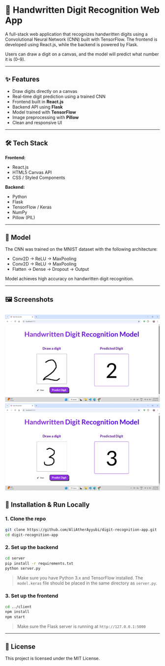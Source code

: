 # 🧠 Handwritten Digit Recognition Web App

A full-stack web application that recognizes handwritten digits using a Convolutional Neural Network (CNN) built with TensorFlow. The frontend is developed using React.js, while the backend is powered by Flask.

Users can draw a digit on a canvas, and the model will predict what number it is (0–9).

---

## ✨ Features

- Draw digits directly on a canvas
- Real-time digit prediction using a trained CNN
- Frontend built in **React.js**
- Backend API using **Flask**
- Model trained with **TensorFlow**
- Image preprocessing with **Pillow**
- Clean and responsive UI

---

## 🛠️ Tech Stack

**Frontend:**
- React.js
- HTML5 Canvas API
- CSS / Styled Components

**Backend:**
- Python
- Flask
- TensorFlow / Keras
- NumPy
- Pillow (PIL)

---

## 🧪 Model

The CNN was trained on the MNIST dataset with the following architecture:

- Conv2D → ReLU → MaxPooling
- Conv2D → ReLU → MaxPooling
- Flatten → Dense → Dropout → Output

Model achieves high accuracy on handwritten digit recognition.

---

## 🖼️ Screenshots

 ![](https://github.com/AliAtherAyyubi/Digit-Recognition-Web-App/blob/main/Screenshots/Screenshot%202025-06-13%20123648.png)
 ![](./Screenshots/Screenshot%202025-06-13%20123714.png)
---

## 🧾 Installation & Run Locally

### 1. Clone the repo

```bash
git clone https://github.com/AliAtherAyyubi/digit-recognition-app.git
cd digit-recognition-app
````

### 2. Set up the backend

```bash
cd server
pip install -r requirements.txt
python server.py
```

> Make sure you have Python 3.x and TensorFlow installed.
> The `model.keras` file should be placed in the same directory as `server.py`.

### 3. Set up the frontend

```bash
cd ../client
npm install
npm start
```

> Make sure the Flask server is running at `http://127.0.0.1:5000`

---



## 📜 License

This project is licensed under the MIT License.
